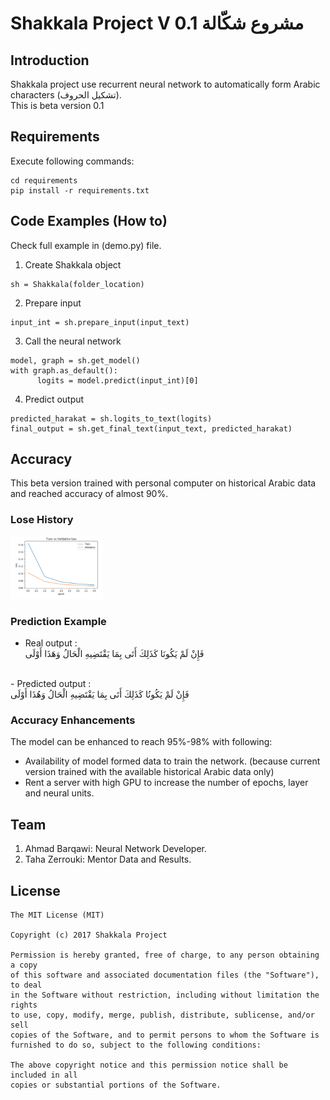 # Shakkala Project V 0.1 مشروع شكّالة
## Introduction
Shakkala project use recurrent neural network to automatically form Arabic characters (تشكيل الحروف).<br/>
This is beta version 0.1

## Requirements
Execute following commands:<br/>
```
cd requirements
pip install -r requirements.txt
```
## Code Examples (How to)
Check full example in (demo.py) file.<br/>

1. Create Shakkala object
```
sh = Shakkala(folder_location)
```
2. Prepare input
```
input_int = sh.prepare_input(input_text)
```
3. Call the neural network
```
model, graph = sh.get_model()
with graph.as_default():
      logits = model.predict(input_int)[0]
```
4. Predict output
```
predicted_harakat = sh.logits_to_text(logits)
final_output = sh.get_final_text(input_text, predicted_harakat)
```

## Accuracy
This beta version trained with personal computer on historical Arabic data and reached accuracy of almost 90%.

### Lose History
<img src="images/loss_history.png" alt="Loss History" style="height: 100px;"/>

### Prediction Example
- Real output :<br/>
فَإِنْ لَمْ يَكُونَا كَذَلِكَ أَتَى بِمَا يَقْتَضِيهِ الْحَالُ وَهَذَا أَوْلَى
<br/>
- Predicted output :<br/>
فَإِنْ لَمْ يَكُونُا كَذَلِكَ أَتَى بِمَا يَقْتَضِيهِ الْحَالُ وَهُذَا أَوْلَى

### Accuracy Enhancements  
The model can be enhanced to reach 95%-98% with following:<br/>
- Availability of model formed data to train the network. (because current version trained with the available historical Arabic data only)
- Rent a server with high GPU to increase the number of epochs, layer and neural units.

## Team
1. Ahmad Barqawi: Neural Network Developer.<br/>
2. Taha Zerrouki: Mentor Data and Results.<br/>


License
-------
    The MIT License (MIT)

    Copyright (c) 2017 Shakkala Project

    Permission is hereby granted, free of charge, to any person obtaining a copy
    of this software and associated documentation files (the "Software"), to deal
    in the Software without restriction, including without limitation the rights
    to use, copy, modify, merge, publish, distribute, sublicense, and/or sell
    copies of the Software, and to permit persons to whom the Software is
    furnished to do so, subject to the following conditions:

    The above copyright notice and this permission notice shall be included in all
    copies or substantial portions of the Software.
